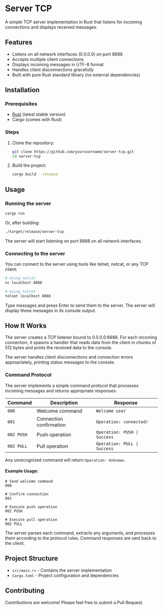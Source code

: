 ﻿# Server TCP

A simple TCP server implementation in Rust that listens for incoming connections and displays received messages.

## Features

- Listens on all network interfaces (0.0.0.0) on port 8888
- Accepts multiple client connections
- Displays incoming messages in UTF-8 format
- Handles client disconnections gracefully
- Built with pure Rust standard library (no external dependencies)

## Installation

### Prerequisites

- [Rust](https://www.rust-lang.org/tools/install) (latest stable version)
- Cargo (comes with Rust)

### Steps

1. Clone the repository:
   ```bash
   git clone https://github.com/yourusername/server-tcp.git
   cd server-tcp
   ```

2. Build the project:
   ```bash
   cargo build --release
   ```

## Usage

### Running the server

```bash
cargo run
```

Or, after building:

```bash
./target/release/server-tcp
```

The server will start listening on port 8888 on all network interfaces.

### Connecting to the server

You can connect to the server using tools like telnet, netcat, or any TCP client:

```bash
# Using netcat
nc localhost 8888

# Using telnet
telnet localhost 8888
```

Type messages and press Enter to send them to the server. The server will display these messages in its console output.

## How It Works

The server creates a TCP listener bound to 0.0.0.0:8888. For each incoming connection, it spawns a handler that reads data from the client in chunks of 512 bytes and prints the received data to the console.

The server handles client disconnections and connection errors appropriately, printing status messages to the console.

### Command Protocol

The server implements a simple command protocol that processes incoming messages and returns appropriate responses:

| Command | Description | Response |
|---------|-------------|----------|
| `000` | Welcome command | `Welcome user` |
| `001` | Connection confirmation | `Operation: connected!` |
| `002 PUSH` | Push operation | `Operation: PUSH \| Success` |
| `002 PULL` | Pull operation | `Operation: PULL \| Success` |

Any unrecognized command will return `Operation: Unknown`.

#### Example Usage:

```
# Send welcome command
000

# Confirm connection
001

# Execute push operation
002 PUSH

# Execute pull operation
002 PULL
```

The server parses each command, extracts any arguments, and processes them according to the protocol rules. Command responses are sent back to the client.

## Project Structure

- `src/main.rs` - Contains the server implementation
- `Cargo.toml` - Project configuration and dependencies

## Contributing

Contributions are welcome! Please feel free to submit a Pull Request.
